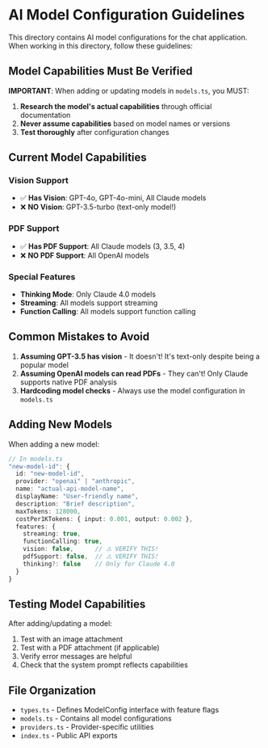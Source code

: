 # AI Model Configuration Guidelines

This directory contains AI model configurations for the chat application. When working in this directory, follow these guidelines:

## Model Capabilities Must Be Verified

**IMPORTANT**: When adding or updating models in `models.ts`, you MUST:

1. **Research the model's actual capabilities** through official documentation
2. **Never assume capabilities** based on model names or versions
3. **Test thoroughly** after configuration changes

## Current Model Capabilities

### Vision Support
- ✅ **Has Vision**: GPT-4o, GPT-4o-mini, All Claude models
- ❌ **NO Vision**: GPT-3.5-turbo (text-only model!)

### PDF Support  
- ✅ **Has PDF Support**: All Claude models (3, 3.5, 4)
- ❌ **NO PDF Support**: All OpenAI models

### Special Features
- **Thinking Mode**: Only Claude 4.0 models
- **Streaming**: All models support streaming
- **Function Calling**: All models support function calling

## Common Mistakes to Avoid

1. **Assuming GPT-3.5 has vision** - It doesn't! It's text-only despite being a popular model
2. **Assuming OpenAI models can read PDFs** - They can't! Only Claude supports native PDF analysis
3. **Hardcoding model checks** - Always use the model configuration in `models.ts`

## Adding New Models

When adding a new model:

```typescript
// In models.ts
"new-model-id": {
  id: "new-model-id",
  provider: "openai" | "anthropic",
  name: "actual-api-model-name",
  displayName: "User-friendly name",
  description: "Brief description",
  maxTokens: 128000,
  costPer1KTokens: { input: 0.001, output: 0.002 },
  features: {
    streaming: true,
    functionCalling: true,
    vision: false,      // ⚠️ VERIFY THIS!
    pdfSupport: false,  // ⚠️ VERIFY THIS!
    thinking?: false    // Only for Claude 4.0
  }
}
```

## Testing Model Capabilities

After adding/updating a model:

1. Test with an image attachment
2. Test with a PDF attachment (if applicable)
3. Verify error messages are helpful
4. Check that the system prompt reflects capabilities

## File Organization

- `types.ts` - Defines ModelConfig interface with feature flags
- `models.ts` - Contains all model configurations
- `providers.ts` - Provider-specific utilities
- `index.ts` - Public API exports
